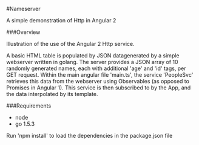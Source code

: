 #Nameserver

A simple demonstration of Http in Angular 2

###Overview

Illustration of the use of the Angular 2 Http service. 

A basic HTML table is populated by JSON datagenerated by a simple webserver written in golang. The server provides a JSON array of 10 randomly generated names, each with additional 'age' and 'id' tags, per GET request.
Within the main angular file 'main.ts', the service 'PeopleSvc' retrieves this data from the webserver using Observables (as opposed to Promises in Angular 1). This service is then subscribed to by the App, and the data interpolated by its template. 

###Requirements
- node
- go 1.5.3

Run 'npm install' to load the dependencies in the package.json file
